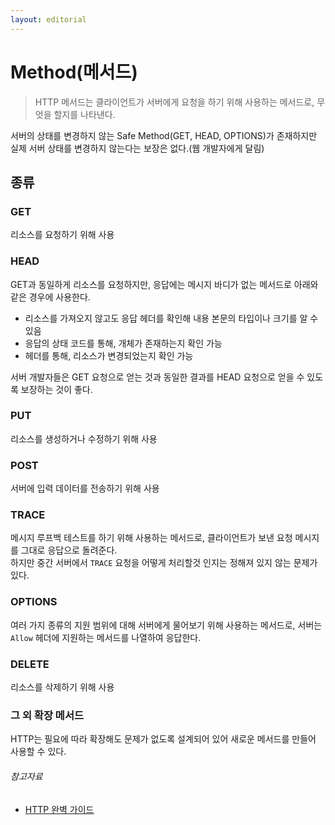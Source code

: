 ```yaml
---
layout: editorial
---
```


# Method(메서드)

> HTTP 메서드는 클라이언트가 서버에게 요청을 하기 위해 사용하는 메서드로, 무엇을 할지를 나타낸다.

서버의 상태를 변경하지 않는 Safe Method(GET, HEAD, OPTIONS)가 존재하지만 실제 서버 상태를 변경하지 않는다는 보장은 없다.(웹 개발자에게 달림)

## 종류

### GET

리소스를 요청하기 위해 사용

### HEAD

GET과 동일하게 리소스를 요청하지만, 응답에는 메시지 바디가 없는 메서드로 아래와 같은 경우에 사용한다.

- 리소스를 가져오지 않고도 응답 헤더를 확인해 내용 본문의 타입이나 크기를 알 수 있음
- 응답의 상태 코드를 통해, 개체가 존재하는지 확인 가능
- 헤더를 통해, 리소스가 변경되었는지 확인 가능

서버 개발자들은 GET 요청으로 얻는 것과 동일한 결과를 HEAD 요청으로 얻을 수 있도록 보장하는 것이 좋다.

### PUT

리소스를 생성하거나 수정하기 위해 사용

### POST

서버에 입력 데이터를 전송하기 위해 사용

### TRACE

메시지 루프백 테스트를 하기 위해 사용하는 메서드로, 클라이언트가 보낸 요청 메시지를 그대로 응답으로 돌려준다.  
하지만 중간 서버에서 `TRACE` 요청을 어떻게 처리할것 인지는 정해져 있지 않는 문제가 있다.

### OPTIONS

여러 가지 종류의 지원 범위에 대해 서버에게 물어보기 위해 사용하는 메서드로, 서버는 `Allow` 헤더에 지원하는 메서드를 나열하여 응답한다.

### DELETE

리소스를 삭제하기 위해 사용

### 그 외 확장 메서드

HTTP는 필요에 따라 확장해도 문제가 없도록 설계되어 있어 새로운 메서드를 만들어 사용할 수 있다.

###### 참고자료

- [HTTP 완벽 가이드](https://www.nl.go.kr/seoji/contents/S80100000000.do?schM=intgr_detail_view_isbn&page=1&pageUnit=10&schType=simple&schStr=HTTP+완벽+가이드&isbn=9788966261208&cipId=200309770%2C4096969)